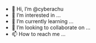 - 👋 Hi, I’m @cyberachu
- 👀 I’m interested in ...
- 🌱 I’m currently learning ...
- 💞️ I’m looking to collaborate on ...
- 📫 How to reach me ...

<!---
cyberachu/cyberachu is a ✨ special ✨ repository because its `README.md` (this file) appears on your GitHub profile.
You can click the Preview link to take a look at your changes.
--->

